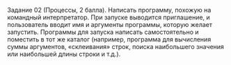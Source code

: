 Задание 02 (Процессы, 2 балла).
Написать программу, похожую на командный интерпретатор.
При запуске выводится приглашение, и пользователь вводит имя и
аргументы программы, которую желает запустить.
Программы для запуска написать самостоятельно и поместить в тот же
каталог (например, программа для вычисления суммы аргументов,
«склеивания» строк, поиска наибольшего значения или наибольшей длины строки и т.д.).